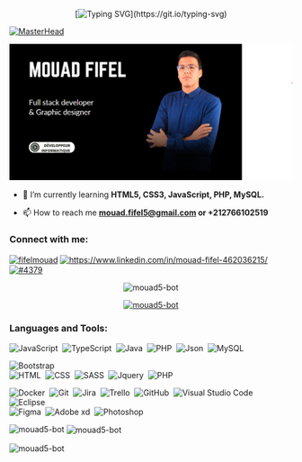 <div align="center" >
 
[![Typing SVG](https://readme-typing-svg.herokuapp.com?font=Mouse+Memoirs&size=65&pause=500&color=6ddaf4&vCenter=true&width=600&height=70&lines=Hi+👋+,+I'm+Mouad;a+Full+Stack+Developer;)](https://git.io/typing-svg) 
 
 </div>  

[![MasterHead](https://visme.co/blog/wp-content/uploads/2019/10/animated-presentation-software-header.gif)]()


 <img src="https://github.com/mouad5-bot/mouad5-bot/blob/main/pec.png" /> 


- 🌱 I’m currently learning **HTML5, CSS3, JavaScript, PHP, MySQL.**

- 📫 How to reach me **mouad.fifel5@gmail.com or +212766102519**

<h3 align="left">Connect with me:</h3>
<p align="left">
<a href="https://twitter.com/FifelMouad" target="blank"><img align="center" src="https://raw.githubusercontent.com/rahuldkjain/github-profile-readme-generator/master/src/images/icons/Social/twitter.svg" alt="fifelmouad" height="30" width="40" /></a>
<a href="https://www.linkedin.com/in/mouad-fifel-462036215/" target="blank"><img align="center" src="https://raw.githubusercontent.com/rahuldkjain/github-profile-readme-generator/master/src/images/icons/Social/linked-in-alt.svg" alt="https://www.linkedin.com/in/mouad-fifel-462036215/" height="30" width="40" /></a>
<a href="https://discord.gg/#4379" target="blank"><img align="center" src="https://raw.githubusercontent.com/rahuldkjain/github-profile-readme-generator/master/src/images/icons/Social/discord.svg" alt="#4379" height="30" width="40" /></a>
</p>

<p align="center"> <img src="https://komarev.com/ghpvc/?username=mouad5-bot&label=Profile%20views&color=0e75b6&style=flat" alt="mouad5-bot" /> </p>

<p align="center" > <a href="https://github.com/ryo-ma/github-profile-trophy"><img src="https://github-profile-trophy.vercel.app/?username=mouad5-bot" alt="mouad5-bot" /></a> </p>

<h3 align="left" jusfity-content="between">Languages and Tools:</h3>

![JavaScript](https://img.shields.io/badge/-JavaScript-05122A?style=flat&logo=javascript&logoColor=white)&nbsp;
![TypeScript](https://img.shields.io/badge/TypeScript-007ACC?style=for-the-badge&logo=typescript&logoColor=white)&nbsp;
![Java](https://img.shields.io/badge/-Java-05122A?style=flat&logo=Java&logoColor=FFA518)&nbsp;
![PHP](https://img.shields.io/badge/PHP-777BB4?style=for-the-badge&logo=php&logoColor=white)&nbsp;
![Json](https://img.shields.io/badge/-Json-05122A?style=flat&logo=json)&nbsp;
![MySQL](https://img.shields.io/badge/MySQL-00000F?style=for-the-badge&logo=mysql&logoColor=white)&nbsp;


![Bootstrap](https://img.shields.io/badge/-Bootstrap-05122A?style=flat&logo=bootstrap&logoColor=563D7C)\
![HTML](	https://img.shields.io/badge/HTML5-E34F26?style=for-the-badge&logo=html5&logoColor=white)&nbsp;
![CSS](https://img.shields.io/badge/CSS3-1572B6?style=for-the-badge&logo=css3&logoColor=white)&nbsp;
![SASS](	https://img.shields.io/badge/Sass-CC6699?style=for-the-badge&logo=sass&logoColor=white)&nbsp;
![Jquery](	https://img.shields.io/badge/jQuery-0769AD?style=for-the-badge&logo=jquery&logoColor=white)&nbsp;
![PHP](	https://img.shields.io/badge/php-perple?style=for-the-badge&logo=php&logoColor=black)&nbsp;

![Docker](https://img.shields.io/badge/Docker-2CA5E0?style=for-the-badge&logo=docker&logoColor=white)&nbsp;
![Git](https://img.shields.io/badge/-Git-05122A?style=flat&logo=git)&nbsp;
![Jira](https://img.shields.io/badge/-Jira-05122A?style=flat&logo=jira)&nbsp;
![Trello](https://img.shields.io/badge/-Trello-05122A?style=flat&logo=trello)&nbsp;
![GitHub](https://img.shields.io/badge/-GitHub-05122A?style=flat&logo=github)&nbsp;
![Visual Studio Code](https://img.shields.io/badge/-Visual%20Studio%20Code-05122A?style=flat&logo=visual-studio-code&logoColor=007ACC)&nbsp;
![Eclipse](https://img.shields.io/badge/-Eclipse-05122A?style=flat&logo=eclipse-ide&logoColor=2C2255)\
![Figma](https://img.shields.io/badge/Figma-F24E1E?style=for-the-badge&logo=figma&logoColor=white)&nbsp;
![Adobe xd](https://img.shields.io/badge/Adobe%20XD-470137?style=for-the-badge&logo=Adobe%20XD&logoColor=#FF61F6)&nbsp;
![Photoshop](https://img.shields.io/badge/-Photoshop-05122A?style=flat&logo=adobe-photoshop)&nbsp;


<p><img align="left" src="https://github-readme-stats.vercel.app/api/top-langs?username=mouad5-bot&show_icons=true&locale=en&layout=compact" alt="mouad5-bot" /></p>

<p>&nbsp;<img align="center" src="https://github-readme-stats.vercel.app/api?username=mouad5-bot&show_icons=true&locale=en" alt="mouad5-bot" /></p>

<p><img align="center" src="https://github-readme-streak-stats.herokuapp.com/?user=mouad5-bot&" alt="mouad5-bot" /></p>


